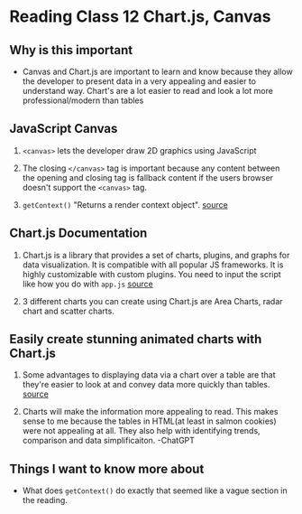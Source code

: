 # Reading Class 12 Chart.js, Canvas

## Why is this important

- Canvas and Chart.js are important to learn and know because they allow the developer to present data in a very appealing and easier to understand way.  Chart's are a lot easier to read and look a lot more professional/modern than tables

## JavaScript Canvas

1. `<canvas>` lets the developer draw 2D graphics using JavaScript

2. The closing `</canvas>` tag is important because any content between the opening and closing tag is fallback content if the users browser doesn't support the `<canvas>` tag.

3. `getContext()` "Returns a render context object". [source](https://www.javascripttutorial.net/web-apis/javascript-canvas/)

## Chart.js Documentation

1. Chart.js is a library that provides a set of charts, plugins, and graphs for data visualization.  It is compatible with all popular JS frameworks.  It is highly customizable with custom plugins. You need to input the script like how you do with `app.js` [source](https://www.chartjs.org/docs/latest/)

2. 3 different charts you can create using Chart.js are Area Charts, radar chart and scatter charts.

## Easily create stunning animated charts with Chart.js

1. Some advantages to displaying data via a chart over a table are that they're easier to look at and convey data more quickly than tables. [source](https://www.webdesignerdepot.com/2013/11/easily-create-stunning-animated-charts-with-chart-js/) 

2. Charts will make the information more appealing to read.  This makes sense to me because the tables in HTML(at least in salmon cookies) were not appealing at all.  They also help with identifying trends, comparison and data simplificaiton. -ChatGPT

## Things I want to know more about

- What does `getContext()` do exactly that seemed like a vague section in the reading.